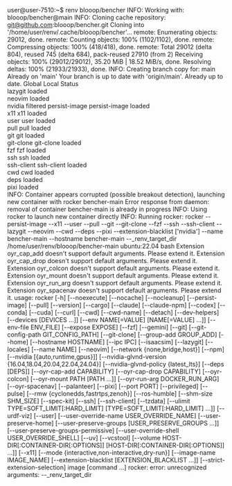 user@user-7510:~$ renv blooop/bencher
INFO: Working with: blooop/bencher@main
INFO: Cloning cache repository: git@github.com:blooop/bencher.git
Cloning into '/home/user/renv/.cache/blooop/bencher'...
remote: Enumerating objects: 29012, done.
remote: Counting objects: 100% (1102/1102), done.
remote: Compressing objects: 100% (418/418), done.
remote: Total 29012 (delta 804), reused 745 (delta 684), pack-reused 27910 (from 2)
Receiving objects: 100% (29012/29012), 35.20 MiB | 18.52 MiB/s, done.
Resolving deltas: 100% (21933/21933), done.
INFO: Creating branch copy for: main
Already on 'main'
Your branch is up to date with 'origin/main'.
Already up to date.
Global         Local          Status  
lazygit                       loaded  
neovim                        loaded  
nvidia                        filtered
persist-image  persist-image  loaded  
x11            x11            loaded  
user           user           loaded  
pull           pull           loaded  
git            git            loaded  
git-clone      git-clone      loaded  
fzf            fzf            loaded  
ssh            ssh            loaded  
ssh-client     ssh-client     loaded  
cwd            cwd            loaded  
               deps           loaded  
               pixi           loaded  
INFO: Container appears corrupted (possible breakout detection), launching new container with rocker
bencher-main
Error response from daemon: removal of container bencher-main is already in progress
INFO: Using rocker to launch new container directly
INFO: Running rocker: rocker --persist-image --x11 --user --pull --git --git-clone --fzf --ssh --ssh-client --lazygit --neovim --cwd --deps --pixi --extension-blacklist ['nvidia'] --name bencher-main --hostname bencher-main --_renv_target_dir /home/user/renv/blooop/bencher-main ubuntu:22.04 bash
Extension oyr_cap_add doesn't support default arguments. Please extend it.
Extension oyr_cap_drop doesn't support default arguments. Please extend it.
Extension oyr_colcon doesn't support default arguments. Please extend it.
Extension oyr_mount doesn't support default arguments. Please extend it.
Extension oyr_run_arg doesn't support default arguments. Please extend it.
Extension oyr_spacenav doesn't support default arguments. Please extend it.
usage: rocker [-h] [--noexecute] [--nocache] [--nocleanup] [--persist-image]
              [--pull] [--version] [--cargo] [--claude] [--claude-npm]
              [--codex] [--conda] [--cuda] [--curl] [--cwd] [--cwd-name]
              [--detach] [--dev-helpers] [--devices [DEVICES ...]]
              [--env NAME[=VALUE] [NAME[=VALUE] ...]] [--env-file ENV_FILE]
              [--expose EXPOSE] [--fzf] [--gemini] [--git]
              [--git-config-path GIT_CONFIG_PATH] [--git-clone]
              [--group-add GROUP_ADD] [--home] [--hostname HOSTNAME]
              [--ipc IPC] [--isaacsim] [--lazygit] [--locales] [--name NAME]
              [--neovim] [--network {none,bridge,host}] [--npm]
              [--nvidia [{auto,runtime,gpus}]]
              [--nvidia-glvnd-version {16.04,18.04,20.04,22.04,24.04}]
              [--nvidia-glvnd-policy {latest_lts}] [--deps [DEPS]]
              [--oyr-cap-add CAPABILITY] [--oyr-cap-drop CAPABILITY]
              [--oyr-colcon] [--oyr-mount PATH [PATH ...]]
              [--oyr-run-arg DOCKER_RUN_ARG] [--oyr-spacenav] [--palanteer]
              [--pixi] [--port PORT] [--privileged] [--pulse]
              [--rmw {cyclonedds,fastrtps,zenoh}] [--ros-humble]
              [--shm-size SHM_SIZE] [--spec-kit] [--ssh] [--ssh-client]
              [--tzdata] [--ulimit TYPE=SOFT_LIMIT[:HARD_LIMIT]
              [TYPE=SOFT_LIMIT[:HARD_LIMIT] ...]] [--urdf-viz] [--user]
              [--user-override-name USER_OVERRIDE_NAME] [--user-preserve-home]
              [--user-preserve-groups [USER_PRESERVE_GROUPS ...]]
              [--user-preserve-groups-permissive]
              [--user-override-shell USER_OVERRIDE_SHELL] [--uv] [--vcstool]
              [--volume HOST-DIR[:CONTAINER-DIR[:OPTIONS]]
              [HOST-DIR[:CONTAINER-DIR[:OPTIONS]] ...]] [--x11]
              [--mode {interactive,non-interactive,dry-run}]
              [--image-name IMAGE_NAME]
              [--extension-blacklist [EXTENSION_BLACKLIST ...]]
              [--strict-extension-selection]
              image [command ...]
rocker: error: unrecognized arguments: --_renv_target_dir
